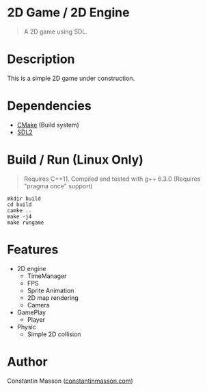 # 2D Game / 2D Engine
> A 2D game using SDL.


# Description
This is a simple 2D game under construction.


# Dependencies
- [CMake](https://cmake.org/) (Build system)
- [SDL2](https://www.libsdl.org/)


# Build / Run (Linux Only)
> Requires C++11. Compiled and tested with g++ 6.3.0
> (Requires "pragma once" support)

```
mkdir build
cd build
camke ..
make -j4
make rungame
```


# Features
- 2D engine
    - TimeManager
    - FPS
    - Sprite Animation
    - 2D map rendering
    - Camera
- GamePlay
    - Player
- Physic
    - Simple 2D collision


# Author
Constantin Masson ([constantinmasson.com](http://constantinmasson.com/))
